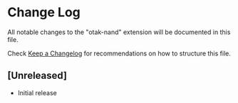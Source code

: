 # Change Log

All notable changes to the "otak-nand" extension will be documented in this file.

Check [Keep a Changelog](http://keepachangelog.com/) for recommendations on how to structure this file.

## [Unreleased]

- Initial release